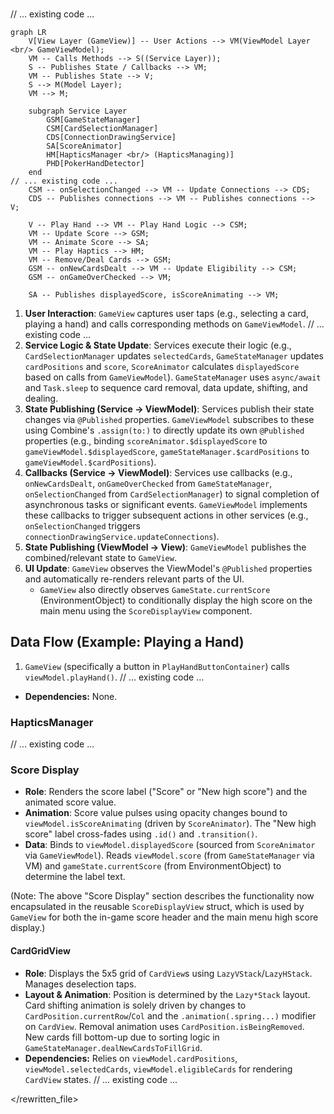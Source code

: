 \
// ... existing code ...
```mermaid
graph LR
    V[View Layer (GameView)] -- User Actions --> VM(ViewModel Layer <br/> GameViewModel);
    VM -- Calls Methods --> S((Service Layer));
    S -- Publishes State / Callbacks --> VM;
    VM -- Publishes State --> V;
    S --> M(Model Layer);
    VM --> M;

    subgraph Service Layer
        GSM[GameStateManager]
        CSM[CardSelectionManager]
        CDS[ConnectionDrawingService]
        SA[ScoreAnimator]
        HM[HapticsManager <br/> (HapticsManaging)]
        PHD[PokerHandDetector]
    end
// ... existing code ...
    CSM -- onSelectionChanged --> VM -- Update Connections --> CDS;
    CDS -- Publishes connections --> VM -- Publishes connections --> V;
    
    V -- Play Hand --> VM -- Play Hand Logic --> CSM;
    VM -- Update Score --> GSM;
    VM -- Animate Score --> SA;
    VM -- Play Haptics --> HM;
    VM -- Remove/Deal Cards --> GSM;
    GSM -- onNewCardsDealt --> VM -- Update Eligibility --> CSM;
    GSM -- onGameOverChecked --> VM;

    SA -- Publishes displayedScore, isScoreAnimating --> VM; 
```

1.  **User Interaction**: `GameView` captures user taps (e.g., selecting a card, playing a hand) and calls corresponding methods on `GameViewModel`.
// ... existing code ...
3.  **Service Logic & State Update**: Services execute their logic (e.g., `CardSelectionManager` updates `selectedCards`, `GameStateManager` updates `cardPositions` and `score`, `ScoreAnimator` calculates `displayedScore` based on calls from `GameViewModel`). `GameStateManager` uses `async/await` and `Task.sleep` to sequence card removal, data update, shifting, and dealing.
4.  **State Publishing (Service -> ViewModel)**: Services publish their state changes via `@Published` properties. `GameViewModel` subscribes to these using Combine's `.assign(to:)` to directly update its own `@Published` properties (e.g., binding `scoreAnimator.$displayedScore` to `gameViewModel.$displayedScore`, `gameStateManager.$cardPositions` to `gameViewModel.$cardPositions`).
5.  **Callbacks (Service -> ViewModel)**: Services use callbacks (e.g., `onNewCardsDealt`, `onGameOverChecked` from `GameStateManager`, `onSelectionChanged` from `CardSelectionManager`) to signal completion of asynchronous tasks or significant events. `GameViewModel` implements these callbacks to trigger subsequent actions in other services (e.g., `onSelectionChanged` triggers `connectionDrawingService.updateConnections`).
6.  **State Publishing (ViewModel -> View)**: `GameViewModel` publishes the combined/relevant state to `GameView`.
7.  **UI Update**: `GameView` observes the ViewModel's `@Published` properties and automatically re-renders relevant parts of the UI.
    *   `GameView` also directly observes `GameState.currentScore` (EnvironmentObject) to conditionally display the high score on the main menu using the `ScoreDisplayView` component.

## Data Flow (Example: Playing a Hand)

1.  `GameView` (specifically a button in `PlayHandButtonContainer`) calls `viewModel.playHand()`. 
// ... existing code ...
- **Dependencies:** None.

### HapticsManager
// ... existing code ...
### Score Display
- **Role**: Renders the score label ("Score" or "New high score") and the animated score value.
- **Animation**: Score value pulses using opacity changes bound to `viewModel.isScoreAnimating` (driven by `ScoreAnimator`). The "New high score" label cross-fades using `.id()` and `.transition()`.
- **Data**: Binds to `viewModel.displayedScore` (sourced from `ScoreAnimator` via `GameViewModel`). Reads `viewModel.score` (from `GameStateManager` via VM) and `gameState.currentScore` (from EnvironmentObject) to determine the label text.

(Note: The above "Score Display" section describes the functionality now encapsulated in the reusable `ScoreDisplayView` struct, which is used by `GameView` for both the in-game score header and the main menu high score display.)

#### CardGridView
- **Role**: Displays the 5x5 grid of `CardView`s using `LazyVStack`/`LazyHStack`. Manages deselection taps.
- **Layout & Animation**: Position is determined by the `Lazy*Stack` layout. Card shifting animation is solely driven by changes to `CardPosition.currentRow`/`Col` and the `.animation(.spring...)` modifier on `CardView`. Removal animation uses `CardPosition.isBeingRemoved`. New cards fill bottom-up due to sorting logic in `GameStateManager.dealNewCardsToFillGrid`.
- **Dependencies:** Relies on `viewModel.cardPositions`, `viewModel.selectedCards`, `viewModel.eligibleCards` for rendering `CardView` states.
// ... existing code ...

</rewritten_file> 